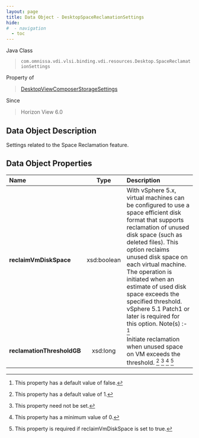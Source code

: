 ```yaml
---
layout: page
title: Data Object - DesktopSpaceReclamationSettings
hide:
#  - navigation
  - toc
---
```






Java Class
> `com.omnissa.vdi.vlsi.binding.vdi.resources.Desktop.SpaceReclamationSettings`

Property of
> [DesktopViewComposerStorageSettings](vdi.resources.Desktop.ViewComposerStorageSettings.md#field_detail)

Since
> Horizon View 6.0


## Data Object Description

Settings related to the Space Reclamation feature.

## Data Object Properties

 Name | Type | Description
:---|:---:|:---
**reclaimVmDiskSpace**|  xsd:boolean|  With vSphere 5.x, virtual machines can be configured to use a space efficient disk format that supports reclamation of unused disk space (such as deleted files). This option reclaims unused disk space on each virtual machine. The operation is initiated when an estimate of used disk space exceeds the specified threshold. vSphere 5.1 Patch1 or later is required for this option. Note(s) :- [^5]
**reclamationThresholdGB**|  xsd:long|  Initiate reclamation when unused space on VM exceeds the threshold. [^10] [^1] [^72] [^79]
 


 


[^1]: This property need not be set.
[^5]: This property has a default value of false.
[^10]: This property has a default value of 1.
[^72]: This property has a minimum value of 0.
[^79]: This property is required if reclaimVmDiskSpace is set to true.